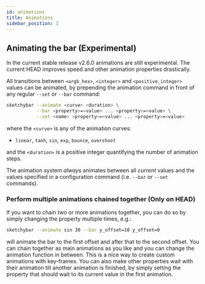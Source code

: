 ```yaml
---
id: animations
title: Animations
sidebar_position: 1
---
```

## Animating the bar (Experimental)
In the current stable release v2.6.0 animations are still experimental.
The current HEAD improves speed and other animation properties drastically.

All transitions between `<argb_hex>`, `<integer>` and `<positive_integer>`
values can be animated, by prepending the animation command in front of any
regular `--set` or `--bar` command:

```bash
sketchybar --animate <curve> <duration> \
           --bar <property>=<value> ... <property>=<value> \
           --set <name> <property>=<value> ... <property>=<value>
```
where the `<curve>` is any of the animation curves:
- `linear`, `tanh`, `sin`, `exp`, `bounce`, `overshoot`

and the `<duration>` is a positive integer quantifying the number of animation
steps.

The animation system *always* animates between all *current* values and the
values specified in a configuration command (i.e. `--bar` or `--set` commands).

### Perform multiple animations chained together (Only on HEAD)
If you want to chain two or more animations together, you can do so by simply
changing the property multiple times, e.g.:
```bash
sketchybar --animate sin 30 --bar y_offset=10 y_offset=0
```
will animate the bar to the first offset and after that to the second offset.
You can chain together as main animations as you like and you can change the
animation function in between. This is a nice way to create custom animations
with key-frames. You can also make other properties wait with their animation
till another animation is finished, by simply setting the property that should
wait to its current value in the first animation.
